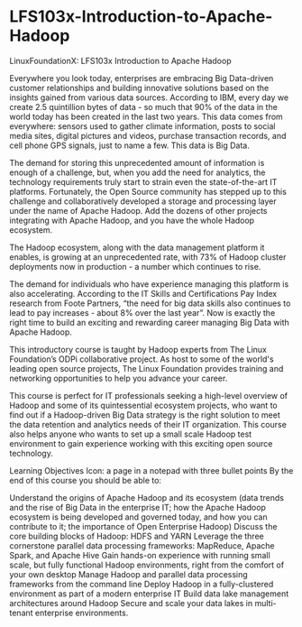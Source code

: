 # LFS103x-Introduction-to-Apache-Hadoop
LinuxFoundationX: LFS103x Introduction to Apache Hadoop

Everywhere you look today, enterprises are embracing Big Data-driven customer relationships and building innovative solutions 
based on the insights gained from various data sources. According to IBM, every day we create 2.5 quintillion bytes of data - 
so much that 90% of the data in the world today has been created in the last two years. This data comes from everywhere: 
sensors used to gather climate information, posts to social media sites, digital pictures and videos, purchase transaction 
records, and cell phone GPS signals, just to name a few. This data is Big Data.

The demand for storing this unprecedented amount of information is enough of a challenge, but, when you add the need for 
analytics, the technology requirements truly start to strain even the state-of-the-art IT platforms. Fortunately, the Open Source 
community has stepped up to this challenge and collaboratively developed a storage and processing layer under the name of Apache 
Hadoop. Add the dozens of other projects integrating with Apache Hadoop, and you have the whole Hadoop ecosystem.

The Hadoop ecosystem, along with the data management platform it enables, is growing at an unprecedented rate, with 73% of Hadoop 
cluster deployments now in production - a number which continues to rise.

The demand for individuals who have experience managing this platform is also accelerating. According to the IT Skills and 
Certifications Pay Index research from Foote Partners, “the need for big data skills also continues to lead to pay increases - 
about 8% over the last year”. Now is exactly the right time to build an exciting and rewarding career managing Big Data with 
Apache Hadoop.

This introductory course is taught by Hadoop experts from The Linux Foundation’s ODPi collaborative project. As host to some of 
the world's leading open source projects, The Linux Foundation provides training and networking opportunities to help you advance 
your career.

This course is perfect for IT professionals seeking a high-level overview of Hadoop and some of its quintessential ecosystem 
projects, who want to find out if a Hadoop-driven Big Data strategy is the right solution to meet the data retention and analytics 
needs of their IT organization. This course also helps anyone who wants to set up a small scale Hadoop test environment to gain 
experience working with this exciting open source technology.

Learning Objectives Icon: a page in a notepad with three bullet points
By the end of this course you should be able to:

Understand the origins of Apache Hadoop and its ecosystem (data trends and the rise of Big Data in the enterprise IT; how the 
Apache Hadoop ecosystem is being developed and governed today, and how you can contribute to it; the importance of Open 
Enterprise Hadoop)
Discuss the core building blocks of Hadoop: HDFS and YARN
Leverage the three cornerstone parallel data processing frameworks: MapReduce, Apache Spark, and Apache Hive
Gain hands-on experience with running small scale, but fully functional Hadoop environments, right from the comfort of your 
own desktop
Manage Hadoop and parallel data processing frameworks from the command line
Deploy Hadoop in a fully-clustered environment as part of a modern enterprise IT
Build data lake management architectures around Hadoop
Secure and scale your data lakes in multi-tenant enterprise environments. 

